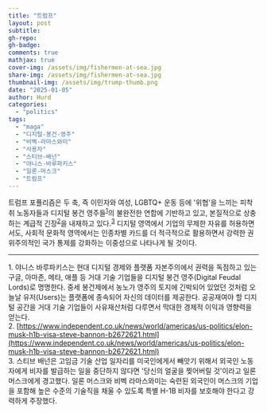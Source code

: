 ```yaml
---
title: "트럼프"
layout: post
subtitle:
gh-repo:
gh-badge:
comments: true
mathjax: true
cover-img: /assets/img/fishermen-at-sea.jpg
share-img: /assets/img/fishermen-at-sea.jpg
thumbnail-img: /assets/img/trump-thumb.png
date: "2025-01-05"
author: Hurd
categories: 
  - "politics"
tags: 
  - "maga"
  - "디지털-봉건-영주"
  - "비벡-라마스와미"
  - "사용자"
  - "스티브-배넌"
  - "야니스-바루파키스"
  - "일론-머스크"
  - "트럼프"
---
```


트럼프 포퓰리즘은 두 축, 즉 이민자와 여성, LGBTQ+ 운동 등에 '위협'을 느끼는 피착취 노동자들과 디지털 봉건 영주들<sup>[1](#footnote_1)</sup>의 불완전한 연합에 기반하고 있고, 본질적으로 상충하는 계급적 긴장<sup>[2](#footnote_2)</sup>을 내재하고 있다.<sup>[3](#footnote_3)</sup> 디지털 영역에서 기업의 무제한 자유를 허용하면서도, 사회적 문화적 영역에서는 인종차별 카드를 더 적극적으로 활용하면서 강력한 권위주의적인 국가 통제를 강화하는 이중성으로 나타나게 될 것이다.

---
<a name="footnote_1">1</a>. 야니스 바루파키스는 현대 디지털 경제와 플랫폼 자본주의에서 권력을 독점하고 있는 구글, 아마존, 메타, 애플 등 거대 기술 기업들을 디지털 봉건 영주(Digital Feudal Lords)로 명명한다. 중세 봉건제에서 농노가 영주의 토지에 긴박되어 있었던 것처럼 오늘날 유저(Users)는 플랫폼에 종속되어 자신의 데이터를 제공한다. 공공재여야 할 디지털 공간을 거대 기술 기업들이 사유재산처럼 다루면서 막대한 경제적 이익과 영향력을 얻는다.   
<a name="footnote_2">2</a>. [https://www.independent.co.uk/news/world/americas/us-politics/elon-musk-h1b-visa-steve-bannon-b2672621.html](https://www.independent.co.uk/news/world/americas/us-politics/elon-musk-h1b-visa-steve-bannon-b2672621.html)   
<a name="footnote_3">3</a>. 스티브 배넌은 고임금 기술 산업 일자리를 미국인에게서 빼앗기 위해서 외국인 노동자에게 비자를 발급하는 일을 중단하지 않다면 '당신의 얼굴을 찢어버릴 것'이라고 일론 머스크에게 경고했다. 일론 머스크와 비벡 라마스와미는 숙련된 외국인이 머스크의 기업을 포함해 높은 수준의 기술직을 채울 수 있도록 특별 H-1B 비자를 보호해야 한다고 강력하게 주장했다.